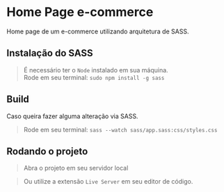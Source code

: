 # Home Page e-commerce
Home page de um e-commerce utilizando arquitetura de SASS.

## Instalação do SASS
> É necessário ter o ``Node`` instalado em sua máquina.<br>
Rode em seu terminal: ```sudo npm install -g sass```

## Build
Caso queira fazer alguma alteração via SASS.
> Rode em seu terminal: ```sass --watch sass/app.sass:css/styles.css```

## Rodando o projeto
> Abra o projeto em seu servidor local

> Ou utilize a extensão ``Live Server`` em seu editor de código.

